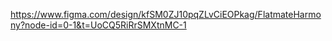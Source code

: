 https://www.figma.com/design/kfSM0ZJ10pqZLvCiEOPkag/FlatmateHarmony?node-id=0-1&t=UoCQ5RiRrSMXtnMC-1
